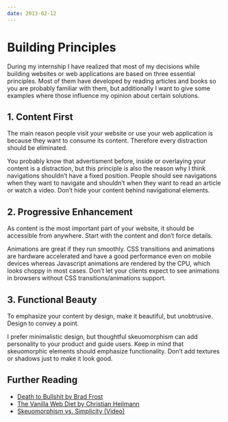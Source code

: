 ```yaml
---
date: 2013-02-12
---
```

# Building Principles

During my internship I have realized that most of my decisions while building websites or web applications are based on three essential principles. Most of them have developed by reading articles and books so you are probably familiar with them, but additionally I want to give some examples where those influence my opinion about certain solutions.

## 1. Content First
The main reason people visit your website or use your web application is because they want to consume its content. Therefore every distraction should be eliminated.

You probably know that advertisment before, inside or overlaying your content is a distraction, but this principle is also the reason why I think navigations shouldn’t have a fixed position. People should see navigations when they want to navigate and shouldn’t when they want to read an article or watch a video. Don’t hide your content behind navigational elements.

## 2. Progressive Enhancement
As content is the most important part of your website, it should be accessible from anywhere. Start with the content and don’t force details.

Animations are great if they run smoothly. <abbr>CSS</abbr> transitions and animations are hardware accelerated and have a good performance even on mobile devices whereas Javascript animations are rendered by the <abbr>CPU</abbr>, which looks choppy in most cases. Don’t let your clients expect to see animations in browsers without <abbr>CSS</abbr> transitions/animations support.

## 3. Functional Beauty
To emphasize your content by design, make it beautiful, but unobtrusive. Design to convey a point.

I prefer minimalistic design, but thoughtful skeuomorphism can add personality to your product and guide users. Keep in mind that skeuomorphic elements should emphasize functionality. Don’t add textures or shadows just to make it look good.

## Further Reading

- [Death to Bullshit by Brad Frost](https://vimeo.com/album/2241146/video/56164296)
- [The Vanilla Web Diet by Christian Heilmann](http://coding.smashingmagazine.com/2012/11/13/the-vanilla-web-diet/)
- [Skeuomorphism vs. Simplicity (Video)](http://blog.asana.com/2012/11/design-town-hall/)
